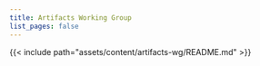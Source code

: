 ```yaml
---
title: Artifacts Working Group
list_pages: false
---
```

{{< include path="assets/content/artifacts-wg/README.md" >}}
